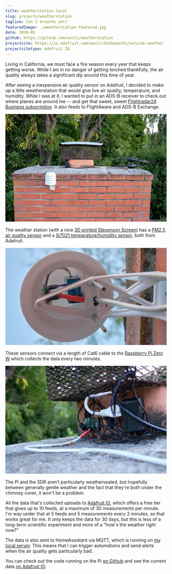 ```yaml
---
title: weatherstation.local
slug: projects/weatherstation
tagline: Can I breathe yet?
featuredImage: ./weatherstation-featured.jpg
date: 2020-05
github: https://github.com/eosti/weatherstation
projectsite: https://io.adafruit.com/eosti/dashboards/outside-weather
projectsitetype: Adafruit IO
---
```


Living in California, we must face a fire season every year that keeps getting worse. While I am in no danger of getting torched thankfully, the air quality always takes a significant dip around this time of year.

After seeing a inexpensive air quality sensor on Adafruit, I decided to make up a little weatherstation that would give live air quality, temperature, and humidity. 
While I was at it, I wanted to put in an ADS-B receiver to check out where planes are around me -- and get that sweet, sweet [Flightradar24 Business subscription](https://www.flightradar24.com/build-your-own). It also feeds to FlightAware and ADS-B Exchange.  

![Overview of weatherstation hardware](./weatherstation-straight.jpg "Left to right: weatherstation, ADS-B antenna (hiding a bit), and TV antenna")

The weather station (with a nice [3D printed Stevenson Screen](https://www.thingiverse.com/thing:2970799)) has a [PM2.5 air quality sensor](https://www.adafruit.com/product/3686) and a [Si7021 temperature/humidity sensor](https://www.adafruit.com/product/3251), both from Adafruit.

![Underside of the Stevenson Screen](./weatherstation-under.jpg "Sensors on the right (PM2.5 on top, Si7021 on bottom) and adapter on the left")

These sensors connect via a length of Cat6 cable to the [Raspberry Pi Zero W](https://www.adafruit.com/product/3400) which collects the data every two minutes. 

![Raspberry Pi Zero W closeup](./weatherstation-pi.jpg "Left to right, Pi Zero W, NESDR Nano 2, and a 5V power supply")

The Pi and the SDR aren't particularly weathersealed, but hopefully between generally gentle weather and the fact that they're both under the chimney cover, it won't be a problem. 

All the data that's collected uploads to [Adafruit IO](https://io.adafruit.com), which offers a free tier that gives up to 10 feeds, at a maximum of 30 measurements per minute. 
I'm way under that at 5 feeds and 5 measurements every 2 minutes, so that works great for me. It only keeps the data for 30 days, but this is less of a long-term scientific experiment and more of a "how's the weather right now?"

The data is also sent to HomeAssistant via MQTT, which is running on [my local server](../homelab).
This means that I can trigger automations and send alerts when the air quality gets particularly bad.

You can check out the code running on the Pi [on Github](https://github.com/eosti/weatherstation) and see the current data [on Adafruit IO](https://io.adafruit.com/eosti/dashboards/outside-weather).

